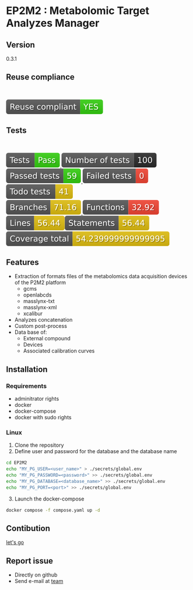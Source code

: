 <!--
© 2024 INRAE
SPDX-FileContributor: Marcellino Palerme <marcellino.palerme@inrae.fr>

SPDX-License-Identifier: MIT
-->

# EP2M2 : Metabolomic Target Analyzes Manager

## Version

0.3.1

## Reuse compliance

<!--REUSE--></br>
[![Reuse compliant](./badges/reuse_compliant.svg)](https://github.com/p2m2/EP2M2/actions/runs/12197170373)<!--REUSE-END-->  

## Tests

<!--GAMFC--></br>
[![result](./badges/tests-result.svg) ![total](./badges/tests-total.svg) ![passed](./badges/tests-passed.svg) ![failed](./badges/tests-failed.svg) ![todo](./badges/tests-todo.svg)](https://github.com/p2m2/EP2M2/actions/runs/12196620926) </br>[![Branches](./badges/coverage-branches.svg) ![Functions](./badges/coverage-functions.svg) ![Lines](./badges/coverage-lines.svg)![Statements](./badges/coverage-statements.svg) ![Coverage total](./badges/coverage-total.svg)](https://github.com/p2m2/EP2M2/actions/runs/12196620926)<!--GAMFC-END-->

## Features

- Extraction of formats files of the metabolomics data acquisition devices of the P2M2 platform
  - gcms
  - openlabcds
  - masslynx-txt
  - masslynx-xml
  - xcalibur
- Analyzes concatenation
- Custom post-process
- Data base of:
  - External compound
  - Devices
  - Associated calibration curves

## Installation

### Requirements  

- adminitrator rights
- docker
- docker-compose
- docker with sudo rights

### Linux

1. Clone the repository
2. Define user and password for the database and the database name

  ```bash
  cd EP2M2
  echo "MY_PG_USER=<user_name>" > ./secrets/global.env
  echo "MY_PG_PASSWORD=<password>" >> ./secrets/global.env
  echo "MY_PG_DATABASE=<database_name>" >> ./secrets/global.env
  echo "MY_PG_PORT=<port>" >> ./secrets/global.env
  ```

3. Launch the docker-compose

  ```bash
  docker compose -f compose.yaml up -d
  ```

## Contibution

[let's go](./doc/contribution.md)

## Report issue

- Directly on github
- Send e-mail at [team](mailto:p2m2-it@inrae.fr)
